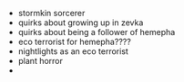 - stormkin sorcerer
- quirks about growing up in zevka
- quirks about being a follower of hemepha
- eco terrorist for hemepha????
- nightlights as an eco terrorist
- plant horror
- 